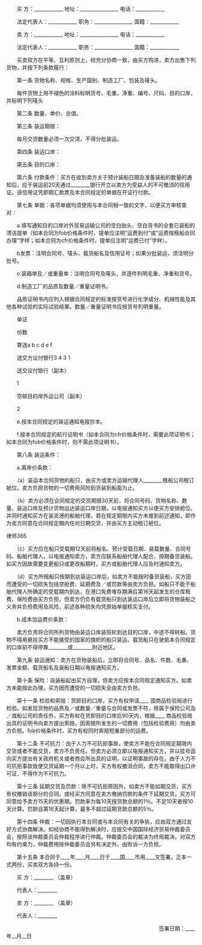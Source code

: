 
 　　买     方：____________ 地址：________________ 电话：____________
 
 　　法定代表人：____________ 职务：________________ 国籍：____________
 
 　　卖     方：____________ 地址：________________ 电话：____________
 
 　　法定代表人：____________ 职务：________________ 国籍：____________
 
 　　买卖双方在平等、互利原则上，经充分协商一致，由买方购进，卖方出售下列货物，并按下列条款履行：
 
 　　第一条 货物名称、规格、生产国别、制造工厂、包装及唛头。
 
 　　每件货物上用不褪色的涂料标明货号、毛重、净重、编号、尺码、目的口岸，并标明下列唛头
 
 　　第二条 数量、单价、总值。
 
 　　第三条 装运期限：
 
 　　每月交货数量必须一次交清，不得分批装运。
 
 　　第四条 装运口岸：
 
 　　第五条 目的口岸：
 
 　　第六条 付款条件：买方在收到卖方关于预计装船日期及准备装船的数量的通知后，应于装运前20天通过________银行开立以卖方为受益人的不可撤消的信用证。该信用证凭即期汇款票及本合同规定的单据在开证行付款。
 
 　　第七条 单据：各项单据均须使用与本合同相一致的文字，以便买方审核查对：
 
 　　a.填写通知目的口岸对外贸易运输公司的空白抬头、空白背书的全套已装船的清洁提单（如本合同为fob价格条件时，提单应注明“运费到付”或“运费按租船合同办理”字样；如本合同为cfr价格条件时，提单应注明“运费已付”字样）。
 
 　　b发票：注明合同号、唛头、载货船名及信用证号；如果分批装运，须注明分批号。
 
 　　c.装箱单及／或重量单：注明合同号及唛头，并逐件列明毛重、净重和货号。
 
 　　d.制造工厂的品质及数量／重量证明书。
 
 　　品质证明书内应列入根据合同规定的标准按货号进行化学成分、机械性能及其他各种试验的实际试验结果。数量／重量证明书应按货号列明重量。
 
 　　单证
 
 　　份数
 
 　　寄送a b c d e f
 
 　　送交方议付银行3 4 3 1
 
 　　送交议付银行（副本）
 
 　　1
 
 　　空邮目的岸外运公司（副本）
 
 　　2
 
 　　e.按本合同规定的装运通知电报抄本。
 
 　　f.按本合同规定的航行证明书（如本合同为cfr价格条件时，需要此项证明书；如本合同为fob价格条件时，则不需此项证明书）。
 
 　　第八条 装运条件：
 
 　　a.离岸价条款：
 
 　　（a）装运本合同货物的船只，由买方或卖方运输代理人________租船公司租订舱位。卖方负担货物的一切费用风险到货装到船面为止。
 
 　　（b）卖方必须在合同规定的交货期限30天前，将合同号码、货物名称、数量、装运口岸及预计货物运达装运口岸日期，以电报通知买方以便买方安排舱位。并同时通知买方在装货港的船舶代理，若在规定期限内买方未接到前述通知，即作为卖方同意在合同规定期内任何日期交货，并由买方主动租订舱位。
 




 
律师365






 　　（c）买方应在船只受载期12天前将船名、预计受载日期、装载数量、合同号码、船舶代理人，以电报通知卖方，卖方应联系船舶代理人配合，按期备货装船。如买方因故需要变更船只或更改船期时，买方或船舶代理人应及时通知卖方。

 

 　　（d）买方所租船只按期到达装运口岸后，如卖方不能按时备货装船，买方因而遭受的一切损失包括空舱费、延期费及／或罚款等由卖方负担。如船只不能于船舶代理人所确定的受载期内到达，在港口免费堆存期满后第16天起发生的仓库租费、保险费由买方负担，但卖方仍负有载货船只到达装运口岸后立即将货物装船之义务并负担费用及风险，前述各种损失均凭原始单据核实支付。

 

 　　b.成本加运费价条款：

 

 　　卖方负责将合同所列货物由装运口岸装班轮到达目的口岸，中途不得转船。货物不得用悬挂买方不能接受的国家的旗帜的船只装运。载货船只在驶抵本合同规定的口岸前不得停靠________或________附近地区。

 

 　　第九条 装运通知：卖方在货物装船后，立即将合同号、品名、件数、毛重、发票金额、载货船名及装船日期以电报通知买方。

 

 　　第十条 保险：自装船起由买方自理，但卖方应按本合同规定通知买方。如卖方未能按此办理，买方因而遭受的一切损失全由卖方负担。

 

 　　第十一条 检验和索赔：货卸目的口岸，买方有权申请____ 国商品检验局进行检验。如发现货物的品质及／或数量／重量与合同或发票不符，除属于保险公司及／或船公司的责任外，买方有权在货卸目的口岸后90天内，根据____ 商品检验局出具的证明书向卖方提出索赔，因索赔所发生的一切费用（包括检验费用）均由卖方负担。fob价格条件时，买方有权同时索赔短重部分的运费。

 

 　　第十二条 不可抗力：由于人力不可抗拒事故，使卖方不能在合同规定期限内交货或者不能交货，卖方不负责任。但卖方必须立即以电报通知买方，并以挂号函向买方提出有关政府机关或者商会所出具的证明，以证明事故的存在。由于人力不可抗拒事故致使交货延期一个月以上时，买方有权撤消合同，卖方不能取得出口许可证，不得作为不可抗力。

 

 　　第十三条 延期交货及罚款：除不可抗拒原因外，如卖方不能如期交货，买方有权撤销该部分的合同，或经买方同意在卖方缴纳罚款的条件下延期交货。买方可同意给予卖方15天的优惠期。罚款率为每10天按货款总额的1％。不足10天者按10天计算。罚款自第16天起计算，最多不超过延期货款总额的5％。

 

 　　第十四条 仲裁：一切因执行本合同或与本合同有关的争执，应由双方通过友好方式协商解决。如经协商不能得到解决时，应提交中国国际经济贸易仲裁委员会，按照该仲裁委员会仲裁程序进行仲裁。仲裁委员会的裁决为终局裁决。对双方均有约束力，仲裁费用除仲裁委员会另有决定外，由败诉一方负担。

 

 　　第十五条 本合同于____年____月____日于____国____市用____文签署，正本一式两份，买卖双方各持一份。

 

 　　买 方：________ （盖章）

 

 　　代表人：________

 

 　　卖 方：________ （盖章）

 

 　　代表人：________

 

 　　　　　　　　　　　　　　　　　　　　　　　　　　　　　签署日期：____年__月__日

 


 

 
 
 
 
 
  


  
 

  


  


  
 
 
 
 


